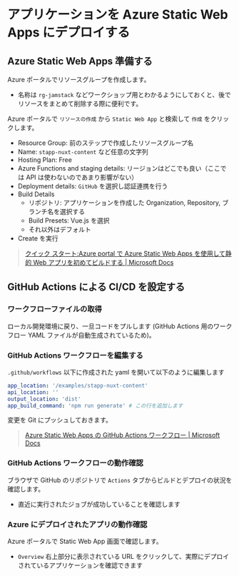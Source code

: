 # アプリケーションを Azure Static Web Apps にデプロイする

## Azure Static Web Apps 準備する

Azure ポータルでリソースグループを作成します。

- 名称は `rg-jamstack` などワークショップ用とわかるようにしておくと、後でリソースをまとめて削除する際に便利です。

Azure ポータルで `リソースの作成` から `Static Web App` と検索して `作成` をクリックします。

- Resource Group: 前のステップで作成したリソースグループ名
- Name: `stapp-nuxt-content` など任意の文字列
- Hosting Plan: Free
- Azure Functions and staging details: リージョンはどこでも良い（ここでは API は使わないのであまり影響がない）
- Deployment details: `GitHub` を選択し認証連携を行う
- Build Details
  - リポジトリ: アプリケーションを作成した Organization, Repository, ブランチ名を選択する
  - Build Presets: Vue.js を選択
  - それ以外はデフォルト
- Create を実行

> [クイック スタート:Azure portal で Azure Static Web Apps を使用して静的 Web アプリを初めてビルドする | Microsoft Docs](https://docs.microsoft.com/ja-jp/azure/static-web-apps/get-started-portal?tabs=vanilla-javascript)

## GitHub Actions による CI/CD を設定する

### ワークフローファイルの取得

ローカル開発環境に戻り、一旦コードをプルします (GitHub Actions 用のワークフロー YAML ファイルが自動生成されているため)。

### GitHub Actions ワークフローを編集する

`.github/workflows` 以下に作成された yaml を開いて以下のように編集します

```yaml
app_location: '/examples/stapp-nuxt-content'
api_location: ''
output_location: 'dist'
app_build_command: 'npm run generate' # この行を追加します
```

変更を Git にプッシュしておきます。

> [Azure Static Web Apps の GitHub Actions ワークフロー | Microsoft Docs](https://docs.microsoft.com/ja-jp/azure/static-web-apps/github-actions-workflow)

### GitHub Actions ワークフローの動作確認

ブラウザで GitHub のリポジトリで `Actions` タブからビルドとデプロイの状況を確認します。

- 直近に実行されたジョブが成功していることを確認します

### Azure にデプロイされたアプリの動作確認

Azure ポータルで Static Web App 画面で確認します。

- `Overview` 右上部分に表示されている URL をクリックして、実際にデプロイされているアプリケーションを確認できます

